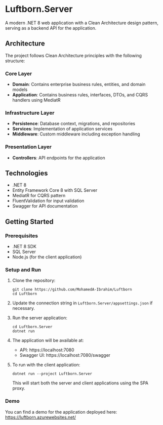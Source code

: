 # Luftborn.Server

A modern .NET 8 web application with a Clean Architecture design pattern, serving as a backend API for the application.

## Architecture

The project follows Clean Architecture principles with the following structure:

### Core Layer
- **Domain**: Contains enterprise business rules, entities, and domain models 
- **Application**: Contains business rules, interfaces, DTOs, and CQRS handlers using MediatR

### Infrastructure Layer
- **Persistence**: Database context, migrations, and repositories
- **Services**: Implementation of application services
- **Middleware**: Custom middleware including exception handling

### Presentation Layer
- **Controllers**: API endpoints for the application

## Technologies

- .NET 8
- Entity Framework Core 8 with SQL Server
- MediatR for CQRS pattern
- FluentValidation for input validation 
- Swagger for API documentation

## Getting Started

### Prerequisites
- .NET 8 SDK
- SQL Server
- Node.js (for the client application)

### Setup and Run

1. Clone the repository:
   ```
   git clone https://github.com/MohamedA-Ibrahim/Luftborn
   cd Luftborn
   ```

2. Update the connection string in `Luftborn.Server/appsettings.json` if necessary.

3. Run the server application:
   ```
   cd Luftborn.Server
   dotnet run
   ```

4. The application will be available at:
   - API: https://localhost:7080
   - Swagger UI: https://localhost:7080/swagger

5. To run with the client application:
   ```
   dotnet run --project Luftborn.Server
   ```
   This will start both the server and client applications using the SPA proxy.

### Demo

You can find a demo for the application deployed here:
https://luftborn.azurewebsites.net/
